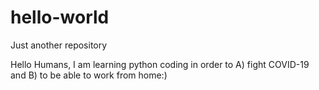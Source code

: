 # hello-world
Just another repository

Hello Humans,
I am learning python coding in order to 
A) fight COVID-19 and 
B) to be able to work from home:)
